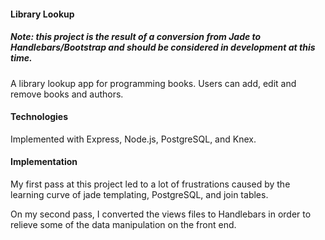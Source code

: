 #### Library Lookup ####

##### Note: this project is the result of a conversion from Jade to Handlebars/Bootstrap and should be considered in development at this time. #####

A library lookup app for programming books. Users can add, edit and remove books and authors.

#### Technologies ####

Implemented with Express, Node.js, PostgreSQL, and Knex.

#### Implementation ####

My first pass at this project led to a lot of frustrations caused by the learning curve of jade templating, PostgreSQL, and join tables.

On my second pass, I converted the views files to Handlebars in order to relieve some of the data manipulation on the front end.
